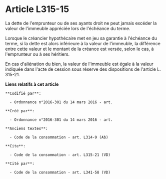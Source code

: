 # Article L315-15

La dette de l'emprunteur ou de ses ayants droit ne peut jamais excéder la valeur de l'immeuble appréciée lors de l'échéance
du terme. 

Lorsque le créancier hypothécaire met en jeu sa garantie à l'échéance du terme, si la dette est alors inférieure à la valeur
de l'immeuble, la différence entre cette valeur et le montant de la créance est versée, selon le cas, à l'emprunteur ou à ses
héritiers. 

En cas d'aliénation du bien, la valeur de l'immeuble est égale à la valeur indiquée dans l'acte de cession sous réserve des
dispositions de l'article L. 315-21.

**Liens relatifs à cet article**

	**Codifié par**:

	  - Ordonnance n°2016-301 du 14 mars 2016 - art.

	**Créé par**:

	  - Ordonnance n°2016-301 du 14 mars 2016 - art.

	**Anciens textes**:

	  - Code de la consommation - art. L314-9 (Ab)

	**Cite**:

	  - Code de la consommation - art. L315-21 (VD)

	**Cité par**:

	  - Code de la consommation - art. L341-58 (VD)
